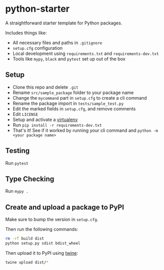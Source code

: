 # python-starter

A straightforward starter template for Python packages.

Includes things like:

- All necessary files and paths in `.gitignore`
- `setup.cfg` configuration
- Local development using `requirements.txt` and `requirements-dev.txt`
- Tools like `mypy`, `black` and `pytest` set up out of the box

## Setup

- Clone this repo and delete `.git`
- Rename `src/sample_package` folder to your package name
- Change the `mycommand` part in `setup.cfg` to create a cli command
- Rename the package import in `tests/sample_test.py`
- Edit the marked fields in `setup.cfg`, and remove comments
- Edit `LICENSE`
- Setup and activate a [virtualenv](https://docs.python.org/3/tutorial/venv.html)
- Run `pip install -r requirements-dev.txt`
- That's it! See if it worked by running your cli command and `python -m <your package name>`

## Testing

Run `pytest`

## Type Checking

Run `mypy .`

## Create and upload a package to PyPI

Make sure to bump the version in `setup.cfg`.

Then run the following commands:

```bash
rm -rf build dist
python setup.py sdist bdist_wheel
```

Then upload it to PyPI using [twine](https://twine.readthedocs.io/en/latest/#installation):

```bash
twine upload dist/*
```

